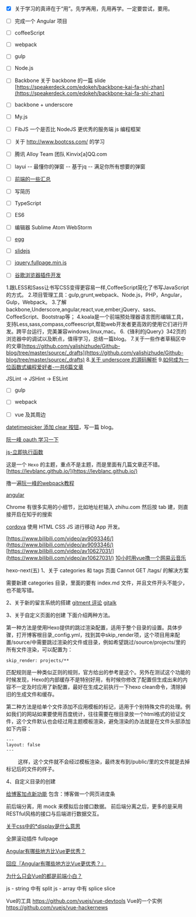 - [x] 关于学习的真谛在于“用”。先学再用，先用再学。一定要尝试，要用。
- [ ] 完成一个 Angular 项目
- [ ] coffeeScript
- [ ] webpack
- [ ] gulp
- [ ] Node.js
- [ ] Backbone
关于 backbone 的一篇 slide [https://speakerdeck.com/edokeh/backbone-kai-fa-shi-zhan](https://speakerdeck.com/edokeh/backbone-kai-fa-shi-zhan)
- [ ] backbone + underscore
- [ ] My.js
- [ ] FibJS 一个是否比 NodeJS 更优秀的服务端 js 编程框架
- [ ] 关于 http://www.bootcss.com/ 的学习
- [ ] 腾讯 Alloy Team 团队 Kinvix[a]QQ.com
- [ ] layui -- 最懂你的弹窗 -- 基于jq -- 满足你所有想要的弹窗
- [ ] [前端的一些汇总](https://github.com/helloqingfeng)
- [ ] 写简历
- [ ] TypeScript
- [ ] ES6
- [ ] 编辑器 Sublime Atom WebStorm
- [ ] [egg](https://egghead.io/)
- [ ] [slidejs](http://slidesjs.com/)
- [ ] [jquery.fullpage.min.js](http://www.dowebok.com/demo/2014/77/)
- [ ] [谷歌浏览器插件开发](http://open.chrome.360.cn/extension_dev/overview.html)


1.跟LESS和Sass让书写CSS变得更容易一样,CoffeeScript简化了书写JavaScript的方式。
2.项目管理工具：gulp,grunt,webpack、Node.js，PHP，Angular，Gulp，Webpack。
3.了解backbone,Underscore,angular,react,vue,ember,jQuery、sass、CoffeeScript、Bootstrap等；
4.koala是一个前端预处理器语言图形编辑工具，支持Less,sass,compass,coffeescript,帮助web开发者更高效的使用它们进行开发。跨平台运行，完美兼容windows,linux,mac。
6.《锋利的jQuery》342页的浏览器中的调试以及断点，值得学习，总结一篇blog。
7.关于一些作者草稿区中的文章[https://github.com/yalishizhude/Github-blog/tree/master/source/_drafts](https://github.com/yalishizhude/Github-blog/tree/master/source/_drafts)
8.[关于 underscore 的源码解析](http://www.cnblogs.com/shytong/p/5901753.html)
9.[如何成为一位函数式编程爱好者-一共6篇文章](http://www.w3cplus.com/javascript/so-you-want-to-be-a-functional-programmer-part-2.html)

JSLint -> JSHint -> ESLint

- [ ] gulp
- [ ] webpack
- [ ] vue 及其周边


[datetimepicker 添加 clear 按钮](http://antlove.blog.51cto.com/10057557/1883214)，写一篇 blog。

[阮一峰 oauth 学习一下](http://www.ruanyifeng.com/blog/2014/05/oauth_2_0.html)

[js-立即执行函数](http://www.cnblogs.com/ymh2013/p/5199124.html)


这是一个 `Hexo` 的主题，重点不是主题，而是里面有几篇文章还不错。
[https://levblanc.github.io/](https://levblanc.github.io/)


撸一遍[阮一峰的webpack教程](https://github.com/ruanyf/webpack-demos)

[angular](http://v.youku.com/v_show/id_XMTcwMzAxNzA1Mg==.html?f=28019830&spm=a2hzp.8244740.0.0)


Chrome 有很多实用的小细节，比如地址栏输入 zhihu.com 然后按 tab 建，则直接开启在知乎的搜索


[cordova](http://cordova.axuer.com/#getstarted) 使用 HTML CSS JS 进行移动 App 开发。


[https://www.bilibili.com/video/av9093346/](https://www.bilibili.com/video/av9093346/)
[https://www.bilibili.com/video/av10627031/](https://www.bilibili.com/video/av10627031/)
[10小时用vue撸一个网易云音乐](https://www.bilibili.com/video/av10956598/)




hexo-next(五) 
1、关于 categories 和 tags 页面 Cannot GET /tags/ 的解决方案

需要新建 categories 目录，里面的要有 index.md 文件，并且文件开头不能少，也不能写错。

2、关于新的留言系统的搭建
[gitment 评论](https://github.com/imsun/gitment)
[gitalk](https://github.com/gitalk/gitalk)

3、关于自定义页面的创建
下面介绍两种方法。

第一种方法是使用Hexo提供的跳过渲染配置，适用于整个目录的设置。具体步骤，打开博客根目录_config.yml，找到其中skip_render项，这个项目用来配置/source/中需要跳过渲染的文件或目录，例如希望跳过/source/projects/里的所有文件渲染，可以配置为：
```
skip_render: projects/**
```

匹配规则是一种类似正则的规则，官方给出的参考是这个。另外在测试这个功能的时候发现，Hexo的内部缓存不是特别好用，有时候你修改了配置但生成出来的内容不一定及时应用了新配置，最好在生成之前执行一下hexo clean命令，清除掉旧的生成文件和缓存。

第二种方法是给单个文件添加不应用模板的标记，适用于个别特殊文件的处理。例如我们的网站如果要使用百度统计，往往需要在根目录放一个html格式的验证文件，这个文件默认也会经过用主题模板渲染，避免渲染的办法就是在文件头部添加如下内容：

```
---
layout: false
---
```
　　
这样，这个文件就不会经过模板渲染，最终发布到/public/里的文件就是去掉标记后的文件的样子。

4、自定义目录的创建

[给博客加点新功能](http://blog.csdn.net/qq_33699981/article/details/72716951)
包含：博客做一个网页进度条




前后端分离，用 mock 来模拟后台接口数据。
前后端分离之后，更多的是采用RESTful风格的接口与后端进行数据交互。


[关于css中的*display是什么意思](http://www.w3chtml.com/css3/hack/properties.html)


全屏滚动插件 fullpage


[Angular有哪些地方比Vue更优秀？](https://zhuanlan.zhihu.com/p/28259790)

[回应『Angular有哪些地方比Vue更优秀？』](https://zhuanlan.zhihu.com/p/28284087)

[为什么只会Vue的都是前端小白？](https://zhuanlan.zhihu.com/p/28282605)

js - string 中有 split
js - array 中有 splice slice


Vue的工具 https://github.com/vuejs/vue-devtools
Vue的一个实例 https://github.com/vuejs/vue-hackernews